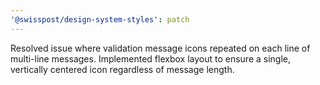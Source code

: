 ```yaml
---
'@swisspost/design-system-styles': patch
---
```


Resolved issue where validation message icons repeated on each line of multi-line messages. Implemented flexbox layout to ensure a single, vertically centered icon regardless of message length.

